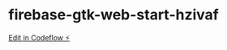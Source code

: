 # firebase-gtk-web-start-hzivaf

[Edit in Codeflow ⚡️](https://stackblitz.com/~/github.com/whatmodedev/firebase-gtk-web-start-hzivaf)